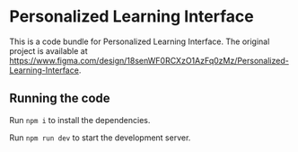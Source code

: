 
  # Personalized Learning Interface

  This is a code bundle for Personalized Learning Interface. The original project is available at https://www.figma.com/design/18senWF0RCXzO1AzFq0zMz/Personalized-Learning-Interface.

  ## Running the code

  Run `npm i` to install the dependencies.

  Run `npm run dev` to start the development server.
  